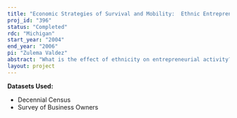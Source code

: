 ```yaml
---
title: "Economic Strategies of Survival and Mobility:  Ethnic Entrepreneurship in the United States"
proj_id: "396"
status: "Completed"
rdc: "Michigan"
start_year: "2004"
end_year: "2006"
pi: "Zulema Valdez"
abstract: "What is the effect of ethnicity on entrepreneurial activity? The neo-classical perspective suggests that human capital, defined as education and work experience, explains entrepreneurial outcomes regardless of ethnicity. The ethnic entrepreneurship approach argues that ethnicity provides social capital, such as reciprocal obligations, which facilitates enterprise. Drawing on economic sociology, this study combines the human capital and ethnic entrepreneurship approaches by introducing a framework derived from Polanyi (1944). Following Polanyi, this research argues that societies are constituted by three forms of market integration: market-exchange, reciprocity, and redistribution. Under capitalism, the market-exchange relationship is the dominant form of economic integration. Secondary relationships of reciprocity and redistribution, however, exist alongside the primary exchange relationship and provide compensatory support in the face of market uncertainty or disadvantage. Using the 1990 and 2000 US Census and the 1992 Characteristics of Business Owners, this study proposes to examine the effects of primary and secondary relationships of market integration on entrepreneurial participation and economic success. This research provides evidence that reciprocal relationships, which generate social capital, contribute to an explanation of entrepreneurial participation. Yet, findings reveal that market-exchange relationships, constituted in part by human capital or class background, better explain entrepreneurial economic success, regardless of ethnicity. The analysis of the 1990 and 2000 Census and the 1992 Characteristics of Business Owners Survey will benefit the US Census Bureau in two ways. First, this proposed analysis will construct, verify, and improve the sampling frame for future Census and CBO (SBO) data collection. Second, this proposed analysis would provide estimates of a variety of understudied ethnic and racial group populations and characteristics of these populations."
layout: project
---
```


**Datasets Used:**

  - Decennial Census 
  - Survey of Business Owners 

